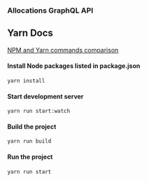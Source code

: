 ### Allocations GraphQL API

## Yarn Docs

[NPM and Yarn commands comparison](https://classic.yarnpkg.com/en/docs/migrating-from-npm/#toc-cli-commands-comparison)

#### Install Node packages listed in package.json

```
yarn install
```

#### Start development server

```
yarn run start:watch
```

#### Build the project

```
yarn run build
```

#### Run the project

```
yarn run start

```
